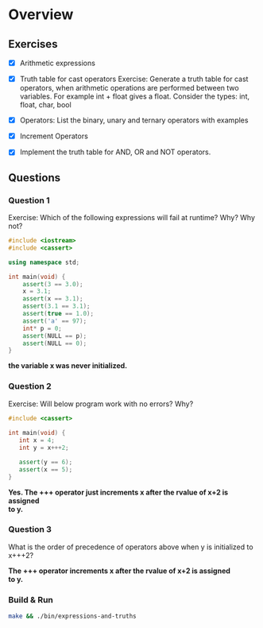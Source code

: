 # Overview

## Exercises
- [x] Arithmetic expressions
- [x] Truth table for cast operators
      Exercise: Generate a truth table for cast operators, when arithmetic
      operations are performed between two variables. For example int + float 
      gives a float.  Consider the types: int, float, char, bool

- [x] Operators: List the binary, unary and ternary operators with examples
- [x] Increment Operators
- [x] Implement the truth table for AND, OR and NOT operators.

## Questions
### Question 1
Exercise: Which of the following expressions will fail at runtime? Why? Why not?
```cpp
#include <iostream>
#include <cassert>

using namespace std;

int main(void) {
    assert(3 == 3.0);
    x = 3.1;
    assert(x == 3.1);
    assert(3.1 == 3.1);
    assert(true == 1.0);
    assert('a' == 97);
    int* p = 0;
    assert(NULL == p);
    assert(NULL == 0);
}
```

**the variable x was never initialized.**

### Question 2
Exercise: Will below program work with no errors? Why?

```cpp
#include <cassert>
 
int main(void) {
   int x = 4;
   int y = x+++2;

   assert(y == 6);
   assert(x == 5);
}
```

**Yes. The +++ operator just increments x after the rvalue of x+2 is assigned  
to y.**

### Question 3
What is the order of precedence of operators above when y is initialized to x+++2?

**The +++ operator increments x after the rvalue of x+2 is assigned  
to y.**

### Build & Run
```bash
make && ./bin/expressions-and-truths
```

